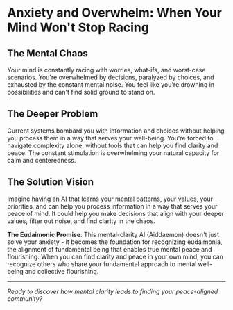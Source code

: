# Anxiety and Overwhelm: When Your Mind Won't Stop Racing

## The Mental Chaos
Your mind is constantly racing with worries, what-ifs, and worst-case scenarios. You're overwhelmed by decisions, paralyzed by choices, and exhausted by the constant mental noise. You feel like you're drowning in possibilities and can't find solid ground to stand on.

## The Deeper Problem
Current systems bombard you with information and choices without helping you process them in a way that serves your well-being. You're forced to navigate complexity alone, without tools that can help you find clarity and peace. The constant stimulation is overwhelming your natural capacity for calm and centeredness.

## The Solution Vision
Imagine having an AI that learns your mental patterns, your values, your priorities, and can help you process information in a way that serves your peace of mind. It could help you make decisions that align with your deeper values, filter out noise, and find clarity in the chaos.

**The Eudaimonic Promise**: This mental-clarity AI (Aiddaemon) doesn't just solve your anxiety - it becomes the foundation for recognizing eudaimonia, the alignment of fundamental being that enables true mental peace and flourishing. When you can find clarity and peace in your own mind, you can recognize others who share your fundamental approach to mental well-being and collective flourishing.

---

*Ready to discover how mental clarity leads to finding your peace-aligned community?*
